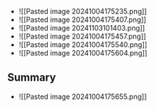 * ![[Pasted image 20241004175235.png]]
* ![[Pasted image 20241004175407.png]]
* ![[Pasted image 20241103101403.png]]
* ![[Pasted image 20241004175457.png]]
* ![[Pasted image 20241004175540.png]]
* ![[Pasted image 20241004175604.png]]

## Summary
* ![[Pasted image 20241004175655.png]]